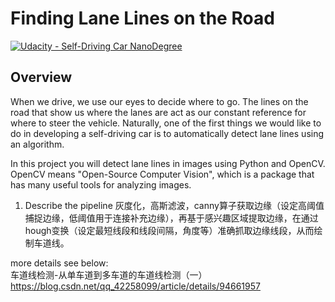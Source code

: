 # **Finding Lane Lines on the Road** 
[![Udacity - Self-Driving Car NanoDegree](https://s3.amazonaws.com/udacity-sdc/github/shield-carnd.svg)](http://www.udacity.com/drive)

Overview
---

When we drive, we use our eyes to decide where to go.  The lines on the road that show us where the lanes are act as our constant reference for where to steer the vehicle.  Naturally, one of the first things we would like to do in developing a self-driving car is to automatically detect lane lines using an algorithm.

In this project you will detect lane lines in images using Python and OpenCV.  OpenCV means "Open-Source Computer Vision", which is a package that has many useful tools for analyzing images.  

1. Describe the pipeline
灰度化，高斯滤波，canny算子获取边缘（设定高阈值捕捉边缘，低阈值用于连接补充边缘），再基于感兴趣区域提取边缘，在通过hough变换（设定最短线段和线段间隔，角度等）准确抓取边缘线段，从而绘制车道线。

more details see below:  
车道线检测-从单车道到多车道的车道线检测（一）  
https://blog.csdn.net/qq_42258099/article/details/94661957
